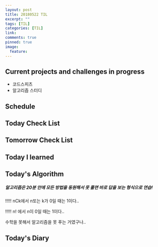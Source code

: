```yaml
---
layout: post
title: 20180522 TIL
excerpt: ""
tags: [TIL]
categories: [TIL]
link:
comments: true
pinned: true
image:
  feature:
---
```


## Current projects and challenges in progress

- 코드스피츠
- 알고리즘 스터디

## Schedule



## Today Check List



## Tomorrow Check List



## Today I learned



## Today's Algorithm

##### 알고리즘은 20분 안에 모든 방법을 동원해서 못 풀면 바로 답을 보는 형식으로 연습!



!!!!! nCk에서 n또는 k가 0일 때는 1이다..

!!!!! n! 에서 n이 0일 때는 1이다.. 



수학을 못해서 알고리즘을 못 푸는 거였구나..



## Today's Diary